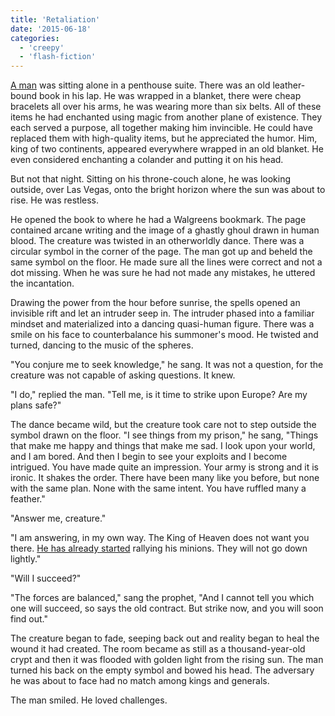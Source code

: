 ```yaml
---
title: 'Retaliation'
date: '2015-06-18'
categories:
  - 'creepy'
  - 'flash-fiction'
---
```


[A man](./on-holiday) was sitting alone in a penthouse suite. There was an old
leather-bound book in his lap. He was wrapped in a blanket, there were cheap
bracelets all over his arms, he was wearing more than six belts. All of these
items he had enchanted using magic from another plane of existence. They each
served a purpose, all together making him invincible. He could have replaced
them with high-quality items, but he appreciated the humor. Him, king of two
continents, appeared everywhere wrapped in an old blanket. He even considered
enchanting a colander and putting it on his head.

<!-- truncate -->


But not that night. Sitting on his throne-couch alone, he was looking outside,
over Las Vegas, onto the bright horizon where the sun was about to rise. He was
restless.

He opened the book to where he had a Walgreens bookmark. The page contained
arcane writing and the image of a ghastly ghoul drawn in human blood. The
creature was twisted in an otherworldly dance. There was a circular symbol in
the corner of the page. The man got up and beheld the same symbol on the floor.
He made sure all the lines were correct and not a dot missing. When he was sure
he had not made any mistakes, he uttered the incantation.

Drawing the power from the hour before sunrise, the spells opened an invisible
rift and let an intruder seep in. The intruder phased into a familiar mindset
and materialized into a dancing quasi-human figure. There was a smile on his
face to counterbalance his summoner's mood. He twisted and turned, dancing to
the music of the spheres.

"You conjure me to seek knowledge," he sang. It was not a question, for the
creature was not capable of asking questions. It knew.

"I do," replied the man. "Tell me, is it time to strike upon Europe? Are my
plans safe?"

The dance became wild, but the creature took care not to step outside the symbol
drawn on the floor. "I see things from my prison," he sang, "Things that make me
happy and things that make me sad. I look upon your world, and I am bored. And
then I begin to see your exploits and I become intrigued. You have made quite an
impression. Your army is strong and it is ironic. It shakes the order. There
have been many like you before, but none with the same plan. None with the same
intent. You have ruffled many a feather."

"Answer me, creature."

"I am answering, in my own way. The King of Heaven does not want you there.
[He has already started](./the-cathedral) rallying his minions. They will not go
down lightly."

"Will I succeed?"

"The forces are balanced," sang the prophet, "And I cannot tell you which one
will succeed, so says the old contract. But strike now, and you will soon find
out."

The creature began to fade, seeping back out and reality began to heal the wound
it had created. The room became as still as a thousand-year-old crypt and then
it was flooded with golden light from the rising sun. The man turned his back on
the empty symbol and bowed his head. The adversary he was about to face had no
match among kings and generals.

The man smiled. He loved challenges.
